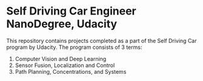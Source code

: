 # Self Driving Car Engineer NanoDegree, Udacity
This repository contains projects completed as a part of the Self Driving Car program by Udacity. The program consists of 3 terms: 
1. Computer Vision and Deep Learning 
2. Sensor Fusion, Localization and Control
3. Path Planning, Concentrations, and Systems
